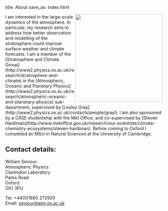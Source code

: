 title: About
save_as: index.html

<img src="/images/will.jpg" align="right" width="280">
I am interested in the large-scale dynamics of the atmosphere. In particular, my research aims to address how better observation and modelling of the stratosphere could improve surface weather and climate forecasts. I am a member of the [Stratosphere and Climate Group](http://www2.physics.ox.ac.uk/research/stratosphere-and-climate) in the [Atmospheric, Oceanic and Planetary Physics](http://www2.physics.ox.ac.uk/research/atmospheric-oceanic-and-planetary-physics) sub-department, supervised by [Lesley Gray](http://www2.physics.ox.ac.uk/contacts/people/grayl). I am also sponsored by a CASE studentship with the Met Office, and co-supervised by [Steven Hardiman](http://www.metoffice.gov.uk/research/our-scientists/climate-chemistry-ecosystems/steven-hardiman).  Before coming to Oxford I completed an MSci in Natural Sciences at the University of Cambridge.

## Contact details:

William Seviour  
Atmospheric Physics  
Clarendon Laboratory  
Parks Road  
Oxford  
OX1 3PU  

Tel: +44(0)1865 272920  
Email: <seviour@atm.ox.ac.uk>


